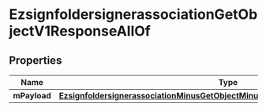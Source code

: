 
# EzsignfoldersignerassociationGetObjectV1ResponseAllOf

## Properties
Name | Type | Description | Notes
------------ | ------------- | ------------- | -------------
**mPayload** | [**EzsignfoldersignerassociationMinusGetObjectMinusV1MinusResponseMinusMPayload**](EzsignfoldersignerassociationMinusGetObjectMinusV1MinusResponseMinusMPayload.md) |  | 



